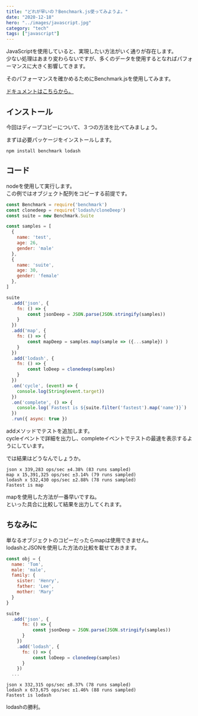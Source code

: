 ```yaml
---
title: "どれが早いの？Benchmark.js使ってみようよ。"
date: "2020-12-18"
hero: "../images/javascript.jpg"
category: "tech"
tags: ["javascript"]
---
```


JavaScriptを使用していると、実現したい方法がいく通りが存在します。  
少ない処理はあまり変わらないですが、多くのデータを使用するとなればパフォーマンスに大きく影響してきます。

そのパフォーマンスを確かめるためにBenchmark.jsを使用してみます。

[ドキュメントはこちらから。](https://benchmarkjs.com/)

## インストール
今回はディープコピーについて、３つの方法を比べてみましょう。

まずは必要パッケージをインストールします。
```shell
npm install benchmark lodash
```

## コード
nodeを使用して実行します。  
この例ではオブジェクト配列をコピーする前提です。

```javascript:title=index.js
const Benchmark = require('benchmark')
const clonedeep = require('lodash/cloneDeep')
const suite = new Benchmark.Suite

const samples = [
  {
    name: 'test',
    age: 26,
    gender: 'male'
  },
  {
    name: 'suite',
    age: 30,
    gender: 'female'
  },
]

suite
  .add('json', {
    fn: () => {
        const jsonDeep = JSON.parse(JSON.stringify(samples))
    }
  })
  .add('map', {
    fn: () => {
        const mapDeep = samples.map(sample => ({...sample}) )
    }
  })
  .add('lodash', {
    fn: () => {
        const loDeep = clonedeep(samples)
    }
  })
  .on('cycle', (event) => {
    console.log(String(event.target))
  })
  .on('complete', () => {
    console.log(`Fastest is ${suite.filter('fastest').map('name')}`)
  })
  .run({ async: true })
```

addメソッドでテストを追加します。  
cycleイベントで詳細を出力し、completeイベントでテストの最速を表示するようにしています。

では結果はどうなんでしょうか。
```shell
json x 339,283 ops/sec ±4.38% (83 runs sampled)
map x 15,391,325 ops/sec ±3.14% (79 runs sampled)
lodash x 532,430 ops/sec ±2.88% (78 runs sampled)
Fastest is map
```
mapを使用した方法が一番早いですね。  
といった具合に比較して結果を出力してくれます。

## ちなみに
単なるオブジェクトのコピーだったらmapは使用できません。  
lodashとJSONを使用した方法の比較を載せておきます。

```javascript:title=index.js
const obj = {
  name: 'Tom',
  male: 'male',
  family: {
    sister: 'Henry',
    father: 'Lee',
    mother: 'Mary'
  }
}

suite
  .add('json', {
      fn: () => {
          const jsonDeep = JSON.parse(JSON.stringify(samples))
      }
    })
    .add('lodash', {
      fn: () => {
          const loDeep = clonedeep(samples)
      }
    })
  ...
```

```shell
json x 332,315 ops/sec ±8.37% (78 runs sampled)
lodash x 673,675 ops/sec ±1.46% (88 runs sampled)
Fastest is lodash
```
lodashの勝利。
